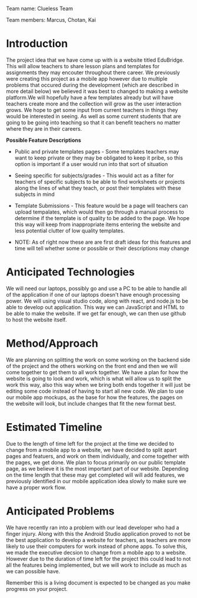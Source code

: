 Team name: Clueless Team

Team members: Marcus, Chotan, Kai

# Introduction
The project idea that we have come up with is a website titled EduBridge. This will allow teachers to share lesson plans and templates for assignments they may encouter throughout there career. We previously were creating this project as a mobile app however due to multiple problems that occured during the development (which are described in more detail below) we believed it was best to changed to making a website platform.We will hopefully have a few templates already but will have teachers create more and the collection will grow as the user interaction grows.
We hope to get some input from current teachers in things they would be interested in seeing. As well as some current students that are going to be going into teaching so that it can benefit teachers no matter where they are in their careers.



**Possible Feature Descriptions**


* Public and private templates pages - Some templates teachers may want to keep private or they may be obligated to keep it pribe, so this option is important if a user would run into that sort of situation

* Seeing specific for subjects/grades - This would act as a filter for teachers of specific subjects to be able to find worksheets or projects along the lines of what they teach, or post their templates with these subjects in mind

* Template Submissions - This feature would be a page will teachers can upload tempalates, which would then go through a manual process to determine if the template is of quality to be added to the page. We hope this way will keep from inappropriate items entering the website and less potential clutter of low quality templates.  

* NOTE: As of right now these are are first draft ideas for this features and time will tell whether some or possible or their descriptions may change 


# Anticipated Technologies
We will need our laptops, possibly go and use a PC to be able to handle all of the application if one of our laptops doesn't have enough processing power. We will using visual studio code, along with react, and node.js to be able to develop out application. This way we can JavaScript and HTML to be able to make the website. If we get far enough, we can then use github to host the website itself.  


# Method/Approach
We are planning on splitting the work on some working on the backend side of the project and the others working on the front end and then we will come together to get them to all work together. We have a plan for how the website is going to look and work, which is what will allow us to split the work this way, also this way when we bring both ends together it will just be editing some code instead of having to start all new code. We plan to use our mobile app mockups, as the base for how the features, the pages on the website will look, but include changes that fit the new format best.

# Estimated Timeline
Due to the length of time left for the project at the time we decided to change from a mobile app to a website, we have decided to split apart pages and featuers, and work on them individually, and come together with the pages, we get done. We plan to focus primarily on our public template page, as we believe it is the most important part of our website. Depending on the time length that these may get completed will will add features, we previously identified in our mobile application idea slowly to make sure we have a proper work flow.  

# Anticipated Problems
We have recently ran into a problem with our lead developer who had a finger injury. Along with this the Android Studio application proved to not be the best application to develop a website for teachers, as teachers are more likely to use their computers for work instead of phone apps. To solve this, we made the executive decsion to change from a mobile app to a website. However due to the duration of time left for the project this could lead to not all the features being implemented, but we will work to include as much as we can possible have. 

Remember this is a living document is expected to be changed as you make progress on your project.



